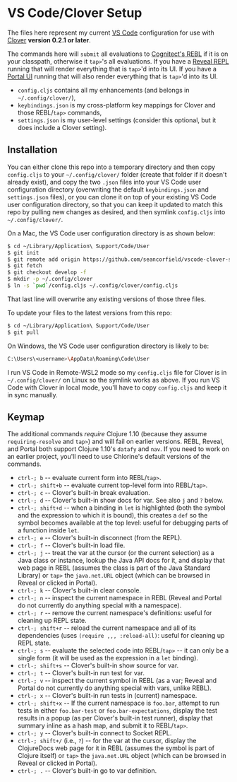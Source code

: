 # VS Code/Clover Setup

The files here represent my current [VS Code](https://code.visualstudio.com/) configuration for use with [Clover](https://marketplace.visualstudio.com/items?itemName=mauricioszabo.clover) **version 0.2.1 or later**.

The commands here will `submit` all evaluations to [Cognitect's REBL](https://github.com/cognitect-labs/REBL-distro) if it is on your classpath, otherwise it `tap>`'s all evaluations. If you have a [Reveal REPL](https://github.com/vlaaad/reveal) running that will render everything that is `tap>`'d into its UI. If you have a [Portal UI](https://github.com/djblue/portal) running that will also render everything that is `tap>`'d into its UI.

* `config.cljs` contains all my enhancements (and belongs in `~/.config/clover/`),
* `keybindings.json` is my cross-platform key mappings for Clover and those REBL/`tap>` commands,
* `settings.json` is my user-level settings (consider this optional, but it does include a Clover setting).

## Installation

You can either clone this repo into a temporary directory and then copy `config.cljs` to your `~/.config/clover/` folder (create that folder if it doesn't already exist), and copy the two `.json` files into your VS Code user configuration directory (overwriting the default `keybindings.json` and `settings.json` files), or you can clone it on top of your existing VS Code user configuration directory, so that you can keep it updated to match this repo by pulling new changes as desired, and then symlink `config.cljs` into `~/.config/clover/`.

On a Mac, the VS Code user configuration directory is as shown below:

```bash
$ cd ~/Library/Application\ Support/Code/User
$ git init
$ git remote add origin https://github.com/seancorfield/vscode-clover-setup.git
$ git fetch
$ git checkout develop -f
$ mkdir -p ~/.config/clover
$ ln -s `pwd`/config.cljs ~/.config/clover/config.cljs
```

That last line will overwrite any existing versions of those three files.

To update your files to the latest versions from this repo:

```bash
$ cd ~/Library/Application\ Support/Code/User
$ git pull
```

On Windows, the VS Code user configuration directory is likely to be:

```bash
C:\Users\<username>\AppData\Roaming\Code\User
```

I run VS Code in Remote-WSL2 mode so my `config.cljs` file for Clover is in `~/.config/clover/` on Linux so the symlink works as above. If you run VS Code with Clover in local mode, you'll have to copy `config.cljs` and keep it in sync manually.

## Keymap

The additional commands _require_ Clojure 1.10 (because they assume `requiring-resolve` and `tap>`) and will fail on earlier versions. REBL, Reveal, and Portal both support Clojure 1.10's `datafy` and `nav`. If you need to work on an earlier project, you'll need to use Chlorine's default versions of the commands.

* `ctrl-; b` -- evaluate current form into REBL/`tap>`.
* `ctrl-; shift+b` -- evaluate current top-level form into REBL/`tap>`.
* `ctrl-; c` -- Clover's built-in break evaluation.
* `ctrl-; d` -- Clover's built-in show docs for var. See also `j` and `?` below.
* `ctrl-; shift+d` -- when a binding in `let` is highlighted (both the symbol and the expression to which it is bound), this creates a `def` so the symbol becomes available at the top level: useful for debugging parts of a function inside `let`.
* `ctrl-; e` -- Clover's built-in disconnect (from the REPL).
* `ctrl-; f` -- Clover's built-in load file.
* `ctrl-; j` -- treat the var at the cursor (or the current selection) as a Java class or instance, lookup the Java API docs for it, and display that web page in REBL (assumes the class is part of the Java Standard Library) or `tap>` the `java.net.URL` object (which can be browsed in Reveal or clicked in Portal).
* `ctrl-; k` -- Clover's built-in clear console.
* `ctrl-; n` -- inspect the current namespace in REBL (Reveal and Portal do not currently do anything special with a namespace).
* `ctrl-; r` -- remove the current namespace's definitions: useful for cleaning up REPL state.
* `ctrl-; shift+r` -- reload the current namespace and all of its dependencies (uses `(require ,,, :reload-all)`: useful for cleaning up REPL state.
* `ctrl-; s` -- evaluate the selected code into REBL/`tap>` -- it can only be a single form (it will be used as the expression in a `let` binding).
* `ctrl-; shift+s` -- Clover's built-in show source for var.
* `ctrl-; t` -- Clover's built-in run test for var.
* `ctrl-; v` -- inspect the current symbol in REBL (as a var; Reveal and Portal do not currently do anything special with vars, unlike REBL).
* `ctrl-; x` -- Clover's built-in run tests in (current) namespace.
* `ctrl-; shift+x` -- If the current namespace is `foo.bar`, attempt to run tests in either `foo.bar-test` or `foo.bar-expectations`, display the test results in a popup (as per Clover's built-in test runner), display that summary inline as a hash map, and submit it to REBL/`tap>`.
* `ctrl-; y` -- Clover's built-in connect to Socket REPL.
* `ctrl-; shift+/` (i.e., `?`) -- for the var at the cursor, display the ClojureDocs web page for it in REBL (assumes the symbol is part of Clojure itself) or `tap>` the `java.net.URL` object (which can be browsed in Reveal or clicked in Portal).
* `ctrl-; .` -- Clover's built-in go to var definition.
